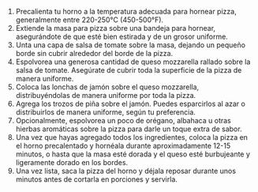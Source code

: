 1. Precalienta tu horno a la temperatura adecuada para hornear pizza, generalmente entre 220-250°C (450-500°F).
2. Extiende la masa para pizza sobre una bandeja para hornear, asegurándote de que esté bien estirada y de un grosor uniforme.
3. Unta una capa de salsa de tomate sobre la masa, dejando un pequeño borde sin cubrir alrededor del borde de la pizza.
4. Espolvorea una generosa cantidad de queso mozzarella rallado sobre la salsa de tomate. Asegúrate de cubrir toda la superficie de la pizza de manera uniforme.
5. Coloca las lonchas de jamón sobre el queso mozzarella, distribuyéndolas de manera uniforme por toda la pizza.
6. Agrega los trozos de piña sobre el jamón. Puedes esparcirlos al azar o distribuirlos de manera uniforme, según tu preferencia.
7. Opcionalmente, espolvorea un poco de orégano, albahaca u otras hierbas aromáticas sobre la pizza para darle un toque extra de sabor.
8. Una vez que hayas agregado todos los ingredientes, coloca la pizza en el horno precalentado y hornéala durante aproximadamente 12-15 minutos, o hasta que la masa esté dorada y el queso esté burbujeante y ligeramente dorado en los bordes.
9. Una vez lista, saca la pizza del horno y déjala reposar durante unos minutos antes de cortarla en porciones y servirla.